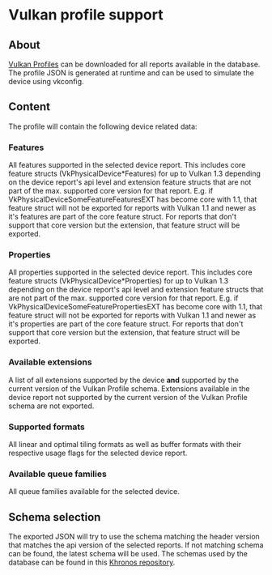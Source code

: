 # Vulkan profile support

## About

[Vulkan Profiles](https://github.com/KhronosGroup/Vulkan-Profiles) can be downloaded for all reports available in the database. The profile JSON is generated at runtime and can be used to simulate the device using vkconfig.

## Content

The profile will contain the following device related data:

### Features

All features supported in the selected device report. This includes core feature structs (VkPhysicalDevice*Features) for up to Vulkan 1.3 depending on the device report's api level and extension feature structs that are not part of the max. supported core version for that report. E.g. if VkPhysicalDeviceSomeFeatureFeaturesEXT has become core with 1.1, that feature struct will not be exported for reports with Vulkan 1.1 and newer as it's features are part of the core feature struct. For reports that don't support that core version but the extension, that feature struct will be exported.

### Properties

All properties supported in the selected device report. This includes core feature structs (VkPhysicalDevice*Properties) for up to Vulkan 1.3 depending on the device report's api level and extension feature structs that are not part of the max. supported core version for that report. E.g. if VkPhysicalDeviceSomeFeaturePropertiesEXT has become core with 1.1, that feature struct will not be exported for reports with Vulkan 1.1 and newer as it's properties are part of the core feature struct. For reports that don't support that core version but the extension, that feature struct will be exported.

### Available extensions

A list of all extensions supported by the device **and** supported by the current version of the Vulkan Profile schema. Extensions available in the device report not supported by the current version of the Vulkan Profile schema are not exported.

### Supported formats

All linear and optimal tiling formats as well as buffer formats with their respective usage flags for the selected device report.

### Available queue families

All queue families available for the selected device.

## Schema selection

The exported JSON will try to use the schema matching the header version that matches the api version of the selected reports. If not matching schema can be found, the latest schema will be used. The schemas used by the database can be found in this [Khronos repository](https://schema.khronos.org/vulkan/).
